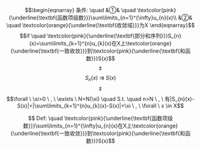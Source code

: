 $$\begin{eqnarray}
条件: \quad
&①& \quad \textcolor{pink}{\underline{\textbf{函数项级数}}}\sum\limits_{n=1}^{\infty}u_{n}(x)\\
&②& \quad \textcolor{orange}{\underline{\textbf{收敛域}}}为X
\end{eqnarray}$$
$$if \quad \textcolor{pink}{\underline{\textbf{部分和序列}}}S_{n}(x)=\sum\limits_{k=1}^{n}u_{k}(x)在X上\textcolor{orange}{\underline{\textbf{一致收敛}}}到\textcolor{pink}{\underline{\textbf{和函数}}}S(x)$$
$$\quad \Updownarrow \quad$$
$$S_{n}(x) \rightrightarrows S(x)$$
$$\quad \Updownarrow \quad$$
$$\forall \ \xi>0 \ , \ \exists \ N=N(\xi) \quad S.t. \quad n>N \ , \ 有|S_{n}(x)-S(x)|=|\sum\limits_{k=1}^{n}u_{k}(x)-S(x)|<\xi \ , \  \forall \ x \in X$$

$$ Def: \quad \textcolor{pink}{\underline{\textbf{函数项级数}}}\sum\limits_{n=1}^{\infty}u_{n}(x)在X上\textcolor{orange}{\underline{\textbf{一致收敛}}}到\textcolor{pink}{\underline{\textbf{和函数}}}S(x)$$

